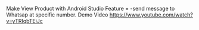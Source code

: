 Make View Product with Android Studio
Feature =
-send message to Whatsap at specific number.
Demo Video
https://www.youtube.com/watch?v=yTRIqbTEiJc
